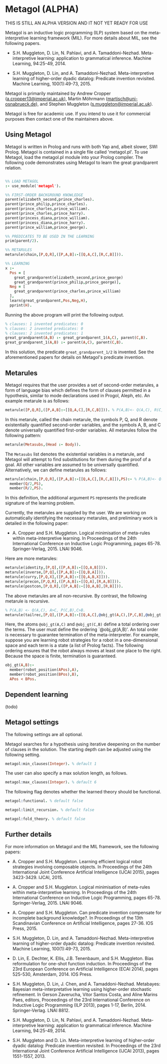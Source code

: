 # Metagol (ALPHA)

THIS IS STILL AN ALPHA VERSION AND IT NOT YET READY FOR USE

Metagol is an inductive logic programming (ILP) system based on the meta-interpretive learning framework (MIL).  For more details about MIL, see the following papers.

* S.H. Muggleton, D. Lin, N. Pahlavi, and A. Tamaddoni-Nezhad. Meta-interpretive learning: application to grammatical inference. Machine Learning, 94:25-49, 2014.

* S.H. Muggleton, D. Lin, and A. Tamaddoni-Nezhad. Meta-interpretive learning of higher-order dyadic datalog: Predicate invention revisited. Machine Learning, 100(1):49-73, 2015.

Metagol is primarily maintained by Andrew Cropper (a.cropper13@imperial.ac.uk), Martin Möhrmann (martisch@uni-osnabrueck.de), and Stephen Muggleton (s.muggleton@imperial.ac.uk).

Metagol is free for academic use. If you intend to use it for commercial purposes then contact one of the maintainers above.

## Using Metagol

Metagol is written in Prolog and runs with both Yap and, albeit slower, SWI Prolog. Metagol is contained in a single file called 'metagol.pl'. To use Metagol, load the metagol.pl module into your Prolog compiler. The following code demonstrates using Metagol to learn the great grandparent relation.

```prolog

%% LOAD METAGOL
:- use_module('metagol').

%% FIRST-ORDER BACKGROUND KNOWLEDGE
parent(elizabeth_second,prince_charles).
parent(prince_philip,prince_charles).
parent(prince_charles,prince_william).
parent(prince_charles,prince_harry).
parent(princess_diana,prince_william).
parent(princess_diana,prince_harry).
parent(prince_william,prince_george).

%% PREDICATES TO BE USED IN THE LEARNING
prim(parent/2).

%% METARULES
metarule(chain,[P,Q,R],([P,A,B]:-[[Q,A,C],[R,C,B]])).

%% LEARNING
x :-
  Pos = [
    great_grandparent(elizabeth_second,prince_george)
    great_grandparent(prince_philip,prince_george)],
  Neg = [
    great_grandparent(prince_charles,prince_william)
  ],
  learn(great_grandparent,Pos,Neg,H),
  pprint(H).
```
Running the above program will print the following output.

```prolog
% clauses: 1 invented predicates: 0
% clauses: 2 invented predicates: 0
% clauses: 2 invented predicates: 1
great_grandparent(A,B) :- great_grandparent_1(A,C), parent(C,B).
great_grandparent_1(A,B) :- parent(A,C), parent(C,B).
```

In this solution, the predicate `great_grandparent_1/2` is invented. See the aforementioned papers for details on Metagol's predicate invention.

## Metarules

Metagol requires that the user provides a set of second-order metarules, a form of language bias which defines the form of clauses permitted in a hypothesis, similar to mode declarations used in Progol, Aleph, etc. An example metarule is as follows:

```prolog
metarule([P,Q,R],([P,A,B]:-[[Q,A,C],[R,C,B]])). % P(A,B)<- Q(A,C), R(C,B).
```

In this metarule, called the chain metarule, the symbols P, Q, and R denote existentially quantified second-order variables, and the symbols A, B, and C denote universally quantified first-order variables. All metarules follow the following pattern:

```prolog
metarule(Metasubs,(Head :- Body)).
```

The `Metasubs` list denotes the existential variables in a metarule, and Metagol will attempt to find substitutions for them during the proof of a goal. All other variables are assumed to be universally quantified. Alternatively, we can define metarules as follows:

```prolog
metarule(chain,[P,Q,R],([P,A,B]:-[[Q,A,C],[R,C,B]]),PS):- % P(A,B)<- Q(A,C), R(C,B).
  member(Q/2,PS),
  member(R/2,PS).
```

In this definition, the additional argument `PS` represents the predicate signature of the learning problem.

Currently, the metarules are supplied by the user. We are working on automatically identifying the necessary metarules, and preliminary work is detailed in the following paper:

* A. Cropper and S.H. Muggleton. Logical minimisation of meta-rules within meta-interpretive learning. In Proceedings of the 24th International Conference on Inductive Logic Programming, pages 65-78. Springer-Verlag, 2015. LNAI 9046.

Here are more metarules:

```prolog
metarule(identity,[P,Q],([P,A,B]:-[[Q,A,B]])).
metarule(inverse,[P,Q],([P,A,B]:-[[Q,B,A]])).
metarule(curry,[P,Q,X],([P,A,B]:-[[Q,A,B,X]])).
metarule(precon,[P,Q,R],([P,A,B]:-[[Q,A],[R,A,B]])).
metarule(postcon,[P,Q,R],([P,A,B]:-[[Q,A,B],[R,B]])).
```

The above metarules are all non-recursive.  By contrast, the following metarule is recursive.

```prolog
% P(A,B) <- Q(A,C), A>C, P(C,B),C>B.
metarule(tailrec,[P,Q],([P,A,B]:-[[Q,A,C],@obj_gt(A,C),[P,C,B],@obj_gt(C,B)])).
```

Here, the atoms `@obj_gt(A,C)` and `@obj_gt(C,B)` define a total ordering over the terms. The user must define the ordering `@obj_gt(A,B)'. An total order is necessary to guarantee termination of the meta-interpreter. For example, suppose you are learning robot strategies for a robot in a one-dimensional space and each term is a state (a list of Prolog facts). The following ordering ensures that the robot always moves at least one place to the right. Because the space is finite, termination is guaranteed.

```prolog
obj_gt(A,B):-
  member(robot_position(APos),A),
  member(robot_position(BPos),B),
  APos < BPos.
```

## Dependent learning

(todo)

## Metagol settings

The following settings are all optional.

Metagol searches for a hypothesis using iterative deepening on the number of clauses in the solution. The starting depth can be adjusted using the following setting.

```prolog
metagol:min_clauses(Integer). % default 1
```

The user can also specify a max solution length, as follows.

```prolog
metagol:max_clauses(Integer). % default 6
```

The following flag denotes whether the learned theory should be functional.

```prolog
metagol:functional. % default false
```

```prolog
metagol:limit_recursion. % default false
```

```prolog
metagol:fold_theory. % default false
```



## Further details

For more information on Metagol and the MIL framework, see the following papers:

* A. Cropper and S.H. Muggleton. Learning efficient logical robot strategies involving composable objects. In Proceedings of the 24th International Joint Conference Artificial Intelligence (IJCAI 2015), pages 3423-3429. IJCAI, 2015.

* A. Cropper and S.H. Muggleton. Logical minimisation of meta-rules within meta-interpretive learning. In Proceedings of the 24th International Conference on Inductive Logic Programming, pages 65-78. Springer-Verlag, 2015. LNAI 9046.

* A. Cropper and S.H. Muggleton. Can predicate invention compensate for incomplete background knowledge?. In Proceedings of the 13th Scandinavian Conference on Artificial Intelligence, pages 27-36. IOS Press, 2015.

* S.H. Muggleton, D. Lin, and A. Tamaddoni-Nezhad. Meta-interpretive learning of higher-order dyadic datalog: Predicate invention revisited. Machine Learning, 100(1):49-73, 2015.

* D. Lin, E. Dechter, K. Ellis, J.B. Tenenbaum, and S.H. Muggleton. Bias reformulation for one-shot function induction. In Proceedings of the 23rd European Conference on Artificial Intelligence (ECAI 2014), pages 525-530, Amsterdam, 2014. IOS Press.

* S.H. Muggleton, D. Lin, J. Chen, and A. Tamaddoni-Nezhad. Metabayes: Bayesian meta-interpretative learning using higher-order stochastic refinement. In Gerson Zaverucha, Vitor Santos Costa, and Aline Marins Paes, editors, Proceedings of the 23rd International Conference on Inductive Logic Programming (ILP 2013), pages 1-17, Berlin, 2014. Springer-Verlag. LNAI 8812.

* S.H. Muggleton, D. Lin, N. Pahlavi, and A. Tamaddoni-Nezhad. Meta-interpretive learning: application to grammatical inference. Machine Learning, 94:25-49, 2014.

*  S.H. Muggleton and D. Lin. Meta-interpretive learning of higher-order dyadic datalog: Predicate invention revisited. In Proceedings of the 23rd International Joint Conference Artificial Intelligence (IJCAI 2013), pages 1551-1557, 2013.